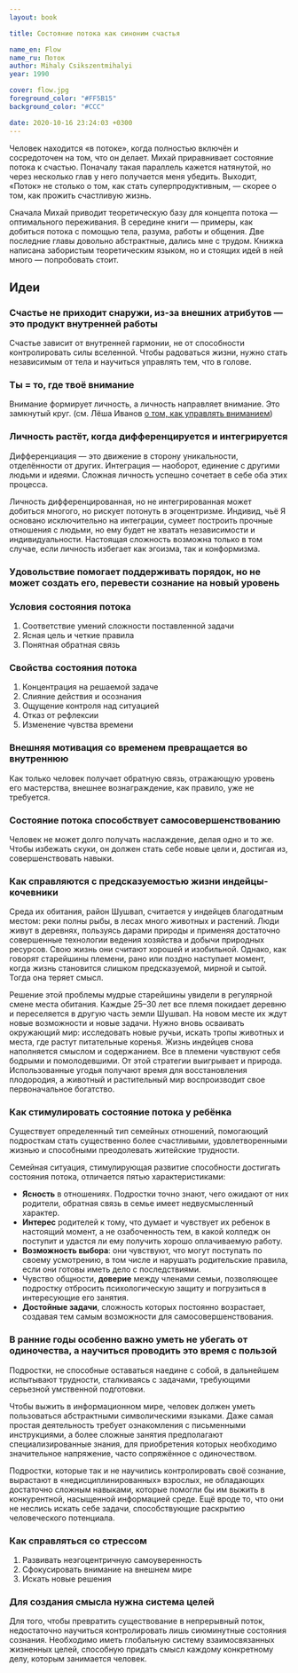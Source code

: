 ```yaml
---
layout: book

title: Состояние потока как синоним счастья

name_en: Flow
name_ru: Поток
author: Mihaly Csikszentmihalyi
year: 1990

cover: flow.jpg
foreground_color: "#FF5B15"
background_color: "#CCC"

date: 2020-10-16 23:24:03 +0300
---
```

Человек находится «в потоке», когда полностью включён и сосредоточен на том, что он делает. Михай приравнивает состояние потока к счастью. Поначалу такая параллель кажется натянутой, но через несколько глав у него получается меня убедить. Выходит, «Поток» не столько о том, как стать суперпродуктивным, — скорее о том, как прожить счастливую жизнь.

Сначала Михай приводит теоретическую базу для концепта потока — оптимального переживания. В середине книги — примеры, как добиться потока с помощью тела, разума, работы и общения. Две последние главы довольно абстрактные, дались мне с трудом. Книжка написана забористым теоретическим языком, но и стоящих идей в ней много — попробовать стоит. 

## Идеи

### Счастье не приходит снаружи, из-за внешних атрибутов — это продукт внутренней работы

Счастье зависит от внутренней гармонии, не от способности контролировать силы вселенной. Чтобы радоваться жизни, нужно стать независимым от тела и научиться управлять тем, что в голове.

### Ты = то, где твоё внимание

Внимание формирует личность, а личность направляет внимание. Это замкнутый круг. (см. Лёша Иванов [о том, как управлять вниманием](https://t.me/ponchiknews/748))

### Личность растёт, когда дифференцируется и интегрируется

Дифференциация — это движение в сторону уникальности, отделённости от других. Интеграция — наоборот, единение с другими людьми и идеями. Сложная личность успешно сочетает в себе оба этих процесса.

Личность дифференцированная, но не интегрированная может добиться многого, но рискует потонуть в эгоцентризме. Индивид, чьё Я основано исключительно на интеграции, сумеет построить прочные отношения с людьми, но ему будет не хватать независимости и индивидуальности. Настоящая сложность возможна только в том случае, если личность избегает как эгоизма, так и конформизма.

### Удовольствие помогает поддерживать порядок, но не может создать его, перевести сознание на новый уровень

### Условия состояния потока

1. Соответствие умений сложности поставленной задачи
2. Ясная цель и четкие правила
3. Понятная обратная связь

### Свойства состояния потока

1. Концентрация на решаемой задаче
2. Слияние действия и осознания
3. Ощущение контроля над ситуацией
4. Отказ от рефлексии
5. Изменение чувства времени

### Внешняя мотивация со временем превращается во внутреннюю

Как только человек получает обратную связь, отражающую уровень его мастерства, внешнее вознаграждение, как правило, уже не требуется.

### Состояние потока способствует самосовершенствованию

Человек не может долго получать наслаждение, делая одно и то же. Чтобы избежать скуки, он должен стать себе новые цели и, достигая из, совершенствовать навыки.

### Как справляются с предсказуемостью жизни индейцы-кочевники

Среда их обитания, район Шушвап, считается у индейцев благодатным местом: реки полны рыбы, в лесах много животных и растений. Люди живут в деревнях, пользуясь дарами природы и применяя достаточно совершенные технологии ведения хозяйства и добычи природных ресурсов. Свою жизнь они считают хорошей и изобильной. Однако, как говорят старейшины племени, рано или поздно наступает момент, когда жизнь становится слишком предсказуемой, мирной и сытой. Тогда она теряет смысл.

Решение этой проблемы мудрые старейшины увидели в регулярной смене места обитания. Каждые 25–30 лет все племя покидает деревню и переселяется в другую часть земли Шушвап. На новом месте их ждут новые возможности и новые задачи. Нужно вновь осваивать окружающий мир: исследовать новые ручьи, искать тропы животных и места, где растут питательные коренья. Жизнь индейцев снова наполняется смыслом и содержанием. Все в племени чувствуют себя бодрыми и помолодевшими. От этой стратегии выигрывает и природа. Использованные угодья получают время для восстановления плодородия, а животный и растительный мир воспроизводит свое первоначальное богатство.

### Как стимулировать состояние потока у ребёнка

Существует определенный тип семейных отношений, помогающий подросткам стать существенно более счастливыми, удовлетворенными жизнью и способными преодолевать житейские трудности.

Семейная ситуация, стимулирующая развитие способности достигать состояния потока, отличается пятью характеристиками:

- **Ясность** в отношениях. Подростки точно знают, чего ожидают от них родители, обратная связь в семье имеет недвусмысленный характер.
- **Интерес** родителей к тому, что думает и чувствует их ребенок в настоящий момент, а не озабоченность тем, в какой колледж он поступит и удастся ли ему получить хорошо оплачиваемую работу.
- **Возможность выбора**: они чувствуют, что могут поступать по своему усмотрению, в том числе и нарушать родительские правила, если они готовы иметь дело с последствиями.
- Чувство общности, **доверие** между членами семьи, позволяющее подростку отбросить психологическую защиту и погрузиться в интересующие его занятия.
- **Достойные задачи**, сложность которых постоянно возрастает, создавая тем самым возможности для самосовершенствования.

### В ранние годы особенно важно уметь не убегать от одиночества, а научиться проводить это время с пользой

Подростки, не способные оставаться наедине с собой, в дальнейшем испытывают трудности, сталкиваясь с задачами, требующими серьезной умственной подготовки.

Чтобы выжить в информационном мире, человек должен уметь пользоваться абстрактными символическими языками. Даже самая простая деятельность требует ознакомления с письменными инструкциями, а более сложные занятия предполагают специализированные знания, для приобретения которых необходимо значительное напряжение, часто сопряжённое с одиночеством.

Подростки, которые так и не научились контролировать своё сознание, вырастают в «недисциплинированных» взрослых, не обладающих достаточно сложным навыками, которые помогли бы им выжить в конкурентной, насыщенной информацией среде. Ещё вроде то, что они не неслись искать себе задачи, способствующие раскрытию человеческого потенциала.

### Как справляться со стрессом

1. Развивать неэгоцентричную самоуверенность
2. Сфокусировать внимание на внешнем мире
3. Искать новые решения

### Для создания смысла нужна система целей

Для того, чтобы превратить существование в непрерывный поток, недостаточно научиться контролировать лишь сиюминутные состояния сознания. Необходимо иметь глобальную систему взаимосвязанных жизненных целей, способную придать смысл каждому конкретному делу, которым занимается человек.
